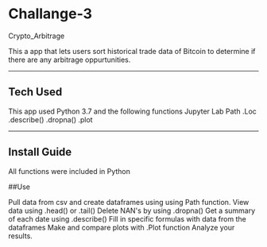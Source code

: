 # Challange-3
Crypto_Arbitrage

This a app that lets users sort historical trade data of Bitcoin to determine if there are any arbitrage oppurtunities.

---

## Tech Used

This app used Python 3.7 and the following functions
Jupyter Lab
Path
.Loc
.describe()
.dropna()
.plot

---
## Install Guide

All functions were included in Python

##Use

Pull data from csv and create dataframes using using Path function.
View data using .head() or .tail()
Delete NAN's by using .dropna()
Get a summary of each date using .describe()
Fill in specific formulas with data from the dataframes
Make and compare plots with .Plot function
Analyze your results.
